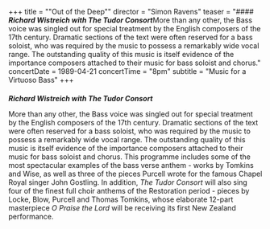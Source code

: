 +++
title = "\"Out of the Deep\""
director = "Simon Ravens"
teaser = "#### ***Richard Wistreich with The Tudor Consort***More than any other, the Bass voice was singled out for special treatment by the English composers of the 17th century. Dramatic sections of the text were often reserved for a bass soloist, who was required by the music to possess a remarkably wide vocal range. The outstanding quality of this music is itself evidence of the importance composers attached to their music for bass soloist and chorus."
concertDate = 1989-04-21
concertTime = "8pm"
subtitle = "Music for a Virtuoso Bass"
+++

#### 
***Richard Wistreich with The Tudor Consort***


More than any other, the Bass voice was singled out for special treatment by the English composers of the 17th century. Dramatic sections of the text were often reserved for a bass soloist, who was required by the music to possess a remarkably wide vocal range. The outstanding quality of this music is itself evidence of the importance composers attached to their music for bass soloist and chorus. This programme includes some of the most spectacular examples of the bass verse anthem - works by Tomkins and Wise, as well as three of the pieces Purcell wrote for the famous Chapel Royal singer John Gostling. In addition, *The Tudor Consort* will also sing four of the finest full choir anthems of the Restoration period - pieces by Locke, Blow, Purcell and Thomas Tomkins, whose elaborate 12-part masterpiece *O Praise the Lord* will be receiving its first New Zealand performance.
